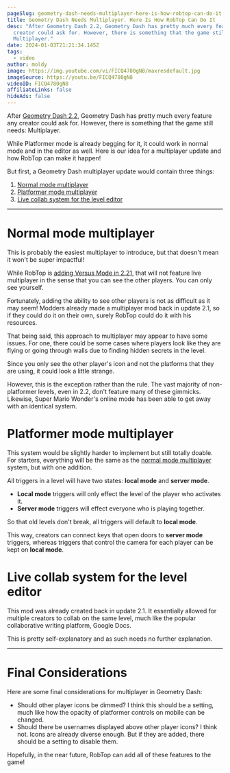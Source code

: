```yaml
---
pageSlug: geometry-dash-needs-multiplayer-here-is-how-robtop-can-do-it
title: Geometry Dash Needs Multiplayer. Here Is How RobTop Can Do It
desc: "After Geometry Dash 2.2, Geometry Dash has pretty much every feature any
  creator could ask for. However, there is something that the game still needs:
  Multiplayer."
date: 2024-01-03T21:21:34.145Z
tags:
  - video
author: moldy
image: https://img.youtube.com/vi/FICQ4780gN8/maxresdefault.jpg
imageSource: https://youtu.be/FICQ4780gN8
videoID: FICQ4780gN8
affiliateLinks: false
hideAds: false
---
```

After [Geometry Dash 2.2](/categories/2.2/), Geometry Dash has pretty much every feature any creator could ask for. However, there is something that the game still needs: Multiplayer.

While Platformer mode is already begging for it, it could work in normal mode and in the editor as well. Here is our idea for a multiplayer update and how RobTop can make it happen!

But first, a Geometry Dash multiplayer update would contain three things:

1. [Normal mode multiplayer](#normal-mode-multiplayer)
2. [Platformer mode multiplayer](#platformer-mode-multiplayer)
3. [Live collab system for the level editor](#live-collab-system-for-the-level-editor)

---

# Normal mode multiplayer

This is probably the easiest multiplayer to introduce, but that doesn't mean it won't be super impactful!

While RobTop is [adding Versus Mode in 2.21](/posts/robtop-cancels-geometry-dash-2-2-versus-mode-after-6-years-of-development/), that will not feature live multiplayer in the sense that you can see the other players. You can only see yourself.

Fortunately, adding the ability to see other players is not as difficult as it may seem! Modders already made a multiplayer mod back in update 2.1, so if they could do it on their own, surely RobTop could do it with his resources.

That being said, this approach to multiplayer may appear to have some issues. For one, there could be some cases where players look like they are flying or going through walls due to finding hidden secrets in the level.

Since you only see the other player's icon and not the platforms that they are using, it could look a little strange.

However, this is the exception rather than the rule. The vast majority of non-platformer levels, even in 2.2, don't feature many of these gimmicks. Likewise, Super Mario Wonder's online mode has been able to get away with an identical system.

# Platformer mode multiplayer

This system would be slightly harder to implement but still totally doable. For starters, everything will be the same as the [normal mode multiplayer](#normal-mode-multiplayer) system, but with one addition.

All triggers in a level will have two states: **local mode** and **server mode**.

- **Local mode** triggers will only effect the level of the player who activates it.
- **Server mode** triggers will effect everyone who is playing together.

So that old levels don't break, all triggers will default to **local mode**.

This way, creators can connect keys that open doors to **server mode** triggers, whereas triggers that control the camera for each player can be kept on **local mode**.

# Live collab system for the level editor

This mod was already created back in update 2.1. It essentially allowed for multiple creators to collab on the same level, much like the popular collaborative writing platform, Google Docs.

This is pretty self-explanatory and as such needs no further explanation.

---

# Final Considerations

Here are some final considerations for multiplayer in Geometry Dash:

- Should other player icons be dimmed? I think this should be a setting, much like how the opacity of platformer controls on mobile can be changed.
- Should there be usernames displayed above other player icons? I think not. Icons are already diverse enough. But if they are added, there should be a setting to disable them.

Hopefully, in the near future, RobTop can add all of these features to the game!